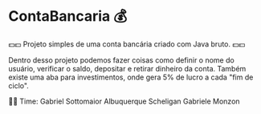 # ContaBancaria 💰

💵💵 Projeto simples de uma conta bancária criado com Java bruto. 💵💵

Dentro desso projeto podemos fazer coisas como definir o nome do usuário, verificar o saldo, depositar e retirar dinheiro da conta. 
Também existe uma aba para investimentos, onde gera 5% de lucro a cada "fim de ciclo".

 👨‍💻 Time:
Gabriel Sottomaior Albuquerque 
Scheligan Gabriele Monzon 
